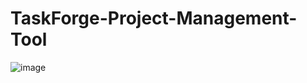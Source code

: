 # TaskForge-Project-Management-Tool

![image](https://github.com/user-attachments/assets/30011129-9e96-40b9-b615-e46e9a731fe3)
